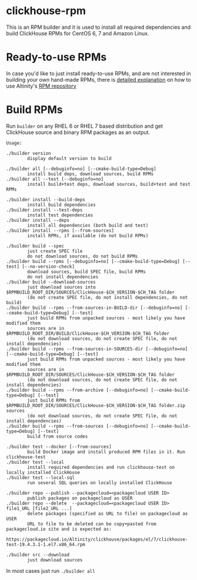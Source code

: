 # clickhouse-rpm
This is an RPM builder and it is used to install all required dependencies and build ClickHouse RPMs for CentOS 6, 7 and Amazon Linux.

# Ready-to-use RPMs
In case you'd like to just install ready-to-use RPMs, and are not interested in building your own hand-made RPMs, there is [detailed explanation](https://github.com/Altinity/clickhouse-rpm-install) on how to use Altinity's [RPM repository](https://packagecloud.io/Altinity/clickhouse)

# Build RPMs

Run `builder` on any RHEL 6 or RHEL 7 based distribution and get ClickHouse source and binary RPM packages as an output.

```console
Usage:

./builder version
		display default version to build

./builder all [--debuginfo=no] [--cmake-build-type=Debug]
		install build deps, download sources, build RPMs
./builder all --test [--debuginfo=no]
		install build+test deps, download sources, build+test and test RPMs

./builder install --build-deps
		install build dependencies
./builder install --test-deps
		install test dependencies
./builder install --deps
		install all dependencies (both build and test)
./builder install --rpms [--from-sources]
		install RPMs, if available (do not build RPMs)

./builder build --spec
		just create SPEC file
		do not download sources, do not build RPMs
./builder build --rpms [--debuginfo=no] [--cmake-build-type=Debug] [--test] [--no-version-check]
		download sources, build SPEC file, build RPMs
		do not install dependencies
./builder build --download-sources
		just download sources into $RPMBUILD_ROOT_DIR/SOURCES/ClickHouse-$CH_VERSION-$CH_TAG folder
		(do not create SPEC file, do not install dependencies, do not build)
./builder build --rpms --from-sources-in-BUILD-dir [--debuginfo=no] [--cmake-build-type=Debug] [--test]
		just build RPMs from unpacked sources - most likely you have modified them
		sources are in $RPMBUILD_ROOT_DIR/BUILD/ClickHouse-$CH_VERSION-$CH_TAG folder
		(do not download sources, do not create SPEC file, do not install dependencies)
./builder build --rpms --from-sources-in-SOURCES-dir [--debuginfo=no] [--cmake-build-type=Debug] [--test]
		just build RPMs from unpacked sources - most likely you have modified them
		sources are in $RPMBUILD_ROOT_DIR/SOURCES/ClickHouse-$CH_VERSION-$CH_TAG folder
		(do not download sources, do not create SPEC file, do not install dependencies)
./builder build --rpms --from-archive [--debuginfo=no] [--cmake-build-type=Debug] [--test]
		just build RPMs from $RPMBUILD_ROOT_DIR/SOURCES/ClickHouse-$CH_VERSION-$CH_TAG folder.zip sources
		(do not download sources, do not create SPEC file, do not install dependencies)
./builder build --rpms --from-sources [--debuginfo=no] [--cmake-build-type=Debug] [--test]
		build from source codes

./builder test --docker [--from-sources]
		build Docker image and install produced RPM files in it. Run clickhouse-test
./builder test --local
		install required dependencies and run clickhouse-test on locally installed ClickHouse
./builder test --local-sql
		run several SQL queries on locally installed ClickHouse

./builder repo --publish --packagecloud=<packagecloud USER ID>
		publish packages on packagecloud as USER
./builder repo --delete  --packagecloud=<packagecloud USER ID> file1_URL [file2_URL ...]
		delete packages (specified as URL to file) on packagecloud as USER
		URL to file to be deleted can be copy+pasted from packagecloud.io site and is expected as:
		https://packagecloud.io/Altinity/clickhouse/packages/el/7/clickhouse-test-19.4.3.1-1.el7.x86_64.rpm

./builder src --download
		just download sources
```

In most cases just run `./builder all`

